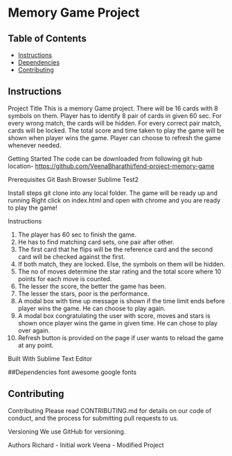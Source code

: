 # Memory Game Project

## Table of Contents

* [Instructions](#instructions)
* [Dependencies](#Dependencies)
* [Contributing](#contributing)

## Instructions

Project Title
This is a memory Game project. There will be 16 cards with 8 symbols on them. Player has to identify 8 pair of cards in given 60 sec. For every wrong match, the cards will be hidden. For every correct pair match, cards will be locked. The total score and time taken to play the game will be shown when player wins the game. Player can choose to refresh the game whenever needed.

Getting Started
The code can be downloaded from following git hub location-
https://github.com/VeenaBharathi/fend-project-memory-game

Prerequisites
Git Bash
Browser
Sublime Test2

Install steps
git clone <above repository> into any local folder.
The game will be ready up and running
Right click on index.html and open with chrome and you are ready to play the game!

Instructions
1. The player has 60 sec to finish the game.
2. He has to find matching card sets, one pair after other.
3. The first card that he flips will be the reference card and the second card will be checked against the first.
4. If both match, they are locked. Else, the symbols on them will be hidden.
5. The no of moves determine the star rating and the total score where 10 points for each move is counted.
6. The lesser the score, the better the game has been.
7. The lesser the stars, poor is the performance.
8. A modal box with time up message is shown if the time limit ends before player wins the game. He can choose to play again.
8. A modal box congratulating the user with score, moves and stars is shown once player wins the game in given time. He can chose to play over again.
9. Refresh button is provided on the page if user wants to reload the game at any point.

Built With
Sublime Text Editor

##Dependencies
font awesome
google fonts

## Contributing

Contributing
Please read CONTRIBUTING.md for details on our code of conduct, and the process for submitting pull requests to us.

Versioning
We use GitHub for versioning.

Authors
Richard - Initial work
Veena - Modified Project

